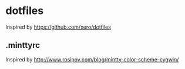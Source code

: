 # dotfiles

Inspired by https://github.com/xero/dotfiles

## .minttyrc

Inspired by http://www.rosipov.com/blog/mintty-color-scheme-cygwin/
